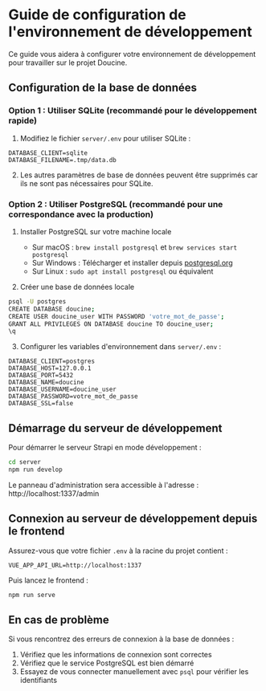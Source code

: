 # Guide de configuration de l'environnement de développement

Ce guide vous aidera à configurer votre environnement de développement pour travailler sur le projet Doucine.

## Configuration de la base de données

### Option 1 : Utiliser SQLite (recommandé pour le développement rapide)

1. Modifiez le fichier `server/.env` pour utiliser SQLite :
```
DATABASE_CLIENT=sqlite
DATABASE_FILENAME=.tmp/data.db
```

2. Les autres paramètres de base de données peuvent être supprimés car ils ne sont pas nécessaires pour SQLite.

### Option 2 : Utiliser PostgreSQL (recommandé pour une correspondance avec la production)

1. Installer PostgreSQL sur votre machine locale
   - Sur macOS : `brew install postgresql` et `brew services start postgresql`
   - Sur Windows : Télécharger et installer depuis [postgresql.org](https://www.postgresql.org/download/windows/)
   - Sur Linux : `sudo apt install postgresql` ou équivalent

2. Créer une base de données locale
```bash
psql -U postgres
CREATE DATABASE doucine;
CREATE USER doucine_user WITH PASSWORD 'votre_mot_de_passe';
GRANT ALL PRIVILEGES ON DATABASE doucine TO doucine_user;
\q
```

3. Configurer les variables d'environnement dans `server/.env` :
```
DATABASE_CLIENT=postgres
DATABASE_HOST=127.0.0.1
DATABASE_PORT=5432
DATABASE_NAME=doucine
DATABASE_USERNAME=doucine_user
DATABASE_PASSWORD=votre_mot_de_passe
DATABASE_SSL=false
```

## Démarrage du serveur de développement

Pour démarrer le serveur Strapi en mode développement :

```bash
cd server
npm run develop
```

Le panneau d'administration sera accessible à l'adresse : http://localhost:1337/admin

## Connexion au serveur de développement depuis le frontend

Assurez-vous que votre fichier `.env` à la racine du projet contient :

```
VUE_APP_API_URL=http://localhost:1337
```

Puis lancez le frontend :

```bash
npm run serve
```

## En cas de problème

Si vous rencontrez des erreurs de connexion à la base de données :

1. Vérifiez que les informations de connexion sont correctes
2. Vérifiez que le service PostgreSQL est bien démarré
3. Essayez de vous connecter manuellement avec `psql` pour vérifier les identifiants 